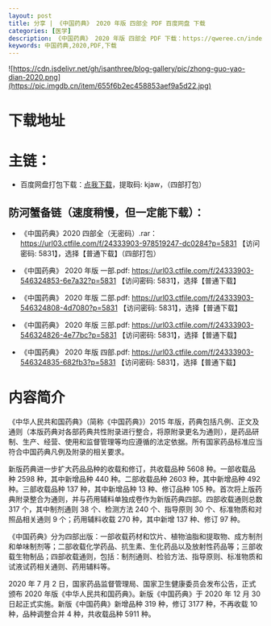 ```yaml
---
layout: post
title: 分享 | 《中国药典》 2020 年版 四部全 PDF 百度网盘 下载
categories: [医学]
description: 《中国药典》 2020 年版 四部全 PDF 下载：https://qweree.cn/index.php/155/
keywords: 中国药典,2020,PDF,下载
---
```


![https://cdn.jsdelivr.net/gh/isanthree/blog-gallery/pic/zhong-guo-yao-dian-2020.png](https://pic.imgdb.cn/item/655f6b2ec458853aef9a5d22.jpg)

# 下载地址

# 主链：

- 百度网盘打包下载：[点我下载](https://pan.baidu.com/s/1Q8urfwYiu9JSH6ddEARsIg?pwd=kjaw)，提取码: kjaw，（四部打包）

## 防河蟹备链（速度稍慢，但一定能下载）：

- 《中国药典》2020 四部全（无密码）.rar：<https://url03.ctfile.com/f/24333903-978519247-dc0284?p=5831> 【访问密码: 5831】，选择【普通下载】（四部打包）

- 《中国药典》 2020 年版 一部.pdf: <https://url03.ctfile.com/f/24333903-546324853-6e7a32?p=5831> 【访问密码: 5831】，选择【普通下载】

- 《中国药典》 2020 年版 二部.pdf: <https://url03.ctfile.com/f/24333903-546324808-4d7080?p=5831> 【访问密码: 5831】，选择【普通下载】

- 《中国药典》 2020 年版 三部.pdf: <https://url03.ctfile.com/f/24333903-546324826-4e77bc?p=5831> 【访问密码: 5831】，选择【普通下载】

- 《中国药典》 2020 年版 四部.pdf: <https://url03.ctfile.com/f/24333903-546324835-682fb3?p=5831> 【访问密码: 5831】，选择【普通下载】

# 内容简介

《中华人民共和国药典》（简称《中国药典》）2015 年版，药典包括凡例、正文及通则（本版药典对各部药典共性附录进行整合，将原附录更名为通则），是药品研制、生产、经营、使用和监督管理等均应遵循的法定依据。所有国家药品标准应当符合中国药典凡例及附录的相关要求。

新版药典进一步扩大药品品种的收载和修订，共收载品种 5608 种。一部收载品种 2598 种，其中新增品种 440 种。二部收载品种 2603 种，其中新增品种 492 种。三部收载品种 137 种，其中新增品种 13 种、修订品种 105 种。首次将上版药典附录整合为通则，并与药用辅料单独成卷作为新版药典四部。四部收载通则总数 317 个，其中制剂通则 38 个、检测方法 240 个、指导原则 30 个、标准物质和对照品相关通则 9 个；药用辅料收载 270 种，其中新增 137 种、修订 97 种。

《中国药典》分为四部出版：一部收载药材和饮片、植物油脂和提取物、成方制剂和单味制剂等；二部收载化学药品、抗生素、生化药品以及放射性药品等；三部收载生物制品；四部收载通则，包括：制剂通则、检验方法、指导原则、标准物质和试液试药相关通则、药用辅料等。

2020 年 7 月 2 日，国家药品监督管理局、国家卫生健康委员会发布公告，正式颁布 2020 年版《中华人民共和国药典》。新版《中国药典》于 2020 年 12 月 30 日起正式实施。新版《中国药典》新增品种 319 种，修订 3177 种，不再收载 10 种，品种调整合并 4 种，共收载品种 5911 种。
